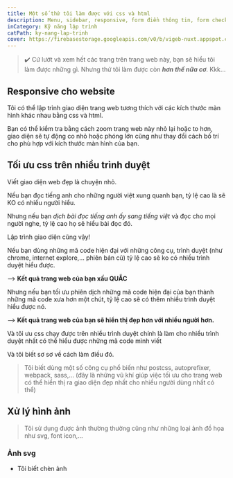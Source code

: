 ```yaml
---
title: Một số thứ tôi làm được với css và html
description: Menu, sidebar, responsive, form điền thông tin, form check,... Nói chung, cứ xem giao diện trang web này đi thì sẽ biết (nhưng tôi còn làm được hơn thế nữa:).....
inCategory: Kỹ năng lập trình
catPath: ky-nang-lap-trinh
cover: https://firebasestorage.googleapis.com/v0/b/vigeb-nuxt.appspot.com/o/alone-vigeb-500.webp?alt=media&token=7aecbfa8-4685-4c45-ae9d-5c2f825035eb
---
```


> ✔️ Cứ lướt và xem hết các trang trên trang web này, bạn sẽ hiểu tôi làm được những gì. Nhưng thứ tôi làm được còn ***hơn thế nữa cơ***. Kkk...

## Responsive cho website

Tôi có thể lập trình giao diện trang web tương thích với các kích thước màn hình khác nhau bằng css và html.

Bạn có thể kiểm tra bằng cách zoom trang web này nhỏ lại hoặc to hơn, giao diện sẽ tự động co nhỏ hoặc phóng lớn cũng như thay đổi cách bố trí cho phù hợp với kích thước màn hình của bạn.

## Tối ưu css trên nhiều trình duyệt

Viết giao diện web đẹp là chuyện nhỏ.

Nếu bạn đọc tiếng anh cho những người việt xung quanh bạn, tỷ lệ cao là sẽ KO có nhiều người hiểu.

Nhưng nếu bạn *dịch bài đọc tiếng anh ấy sang tiếng việt* và đọc cho mọi người nghe, tỷ lệ cao họ sẽ hiểu bài đọc đó.

Lập trình giao diện cũng vậy!

Nếu bạn dùng những mã code hiện đại với những công cụ, trình duyệt (như chrome, internet explore,... phiên bản cũ) tỷ lệ cao sẽ ko có nhiều trình duyệt hiểu được.

--> **Kết quả trang web của bạn xấu QUẮC**

Nhưng nếu bạn tối ưu phiên dịch những mã code hiện đại của bạn thành những mã code xưa hơn một chút, tỷ lệ cao sẽ có thêm nhiều trình duyệt hiểu được nó.

--> **Kết quả trang web của bạn sẽ hiển thị đẹp hơn với nhiều người hơn.**

Và tôi ưu css chạy được trên nhiều trình duyệt chính là làm cho nhiều trình duyệt nhất có thể hiểu được những mã code mình viết

Và tôi biết sơ sơ về cách làm điều đó.

> Tôi biết dùng một số công cụ phổ biến như postcss, autoprefixer, webpack, sass,... (đây là những vũ khí giúp việc tối ưu cho trang web có thể hiển thị ra giao diện đẹp nhất cho nhiều người dùng nhất có thể)

## Xử lý hình ảnh

> Tôi sử dụng được ảnh thường thường cũng như những loại ảnh đồ họa như svg, font icon,...

### Ảnh svg

- Tôi biết chèn ảnh